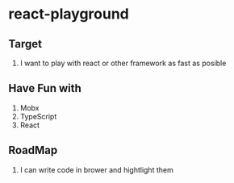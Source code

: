 # react-playground

## Target
1. I want to play with react or other framework as fast as posible

## Have Fun with
1. Mobx
2. TypeScript
3. React


## RoadMap
1. I can write code in brower and hightlight them